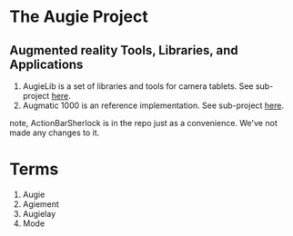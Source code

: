 The Augie Project
=====
Augmented reality Tools, Libraries, and Applications
----------------------------------------------------

1. AugieLib is a set of libraries and tools for
   camera tablets. See sub-project [here](augie/tree/master/Augie).
1. Augmatic 1000 is an reference implementation.
   See sub-project [here](augie/tree/master/Augmatic).

note, ActionBarSherlock is in the repo just as a convenience.  We've not made any changes to it.

Terms
=====
1. Augie
2. Agiement
3. Augielay
4. Mode

